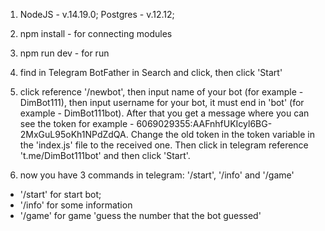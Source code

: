 1) NodeJS - v.14.19.0;
   Postgres - v.12.12;

2) npm install - for connecting modules

3) npm run dev - for run

4) find in Telegram BotFather in Search and click, then click 'Start'
5) click reference '/newbot', then input name of your bot (for example - DimBot111),
then input username for your bot, it must end in 'bot' (for example - DimBot111bot).
After that you get a message where you can see the token for example - 
6069029355:AAFnhfUKIcyl6BG-2MxGuL95oKh1NPdZdQA. Change the old token in the token
variable in the 'index.js' file to the received one. Then click in telegram reference 
't.me/DimBot111bot' and then click 'Start'. 

6) now you have 3 commands in telegram: '/start', '/info' and '/game'
 - '/start' for start bot;
 - '/info' for some information
 - '/game' for game 'guess the number that the bot guessed'   